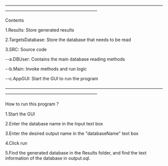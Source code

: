 —————————————————————————————————————————————————————————

Contents

1.Results: Store generated results

2.TargetsDatabase: Store the database that needs to be read

3.SRC: Source code

--a.DBUser: Contains the main database reading methods

--b.Main: Invoke methods and run logic

--c.AppGUI: Start the GUI to run the program

—————————————————————————————————————————————————————————

How to run this program？

1.Start the GUI

2.Enter the database name in the Input text box

3.Enter the desired output name in the "databaseName" text box

4.Click run

5.Find the generated database in the Results folder, and find the text information of the database in output.sql.
